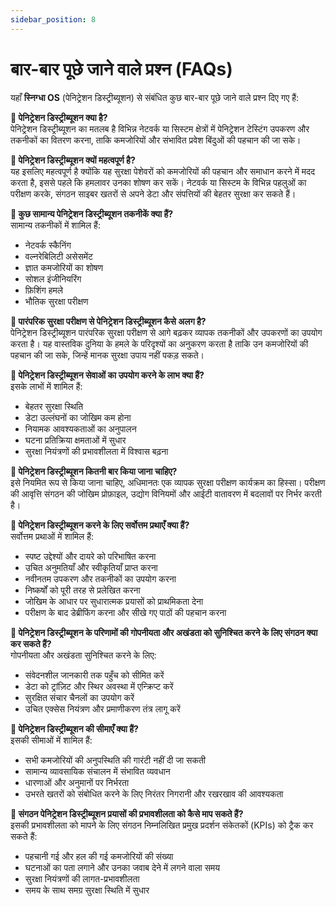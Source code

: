 ```yaml
---
sidebar_position: 8
---
```

# बार-बार पूछे जाने वाले प्रश्न (FAQs)

यहाँ **स्निग्धा OS** (पेनिट्रेशन डिस्ट्रीब्यूशन) से संबंधित कुछ बार-बार पूछे जाने वाले प्रश्न दिए गए हैं:

**📌 पेनिट्रेशन डिस्ट्रीब्यूशन क्या है?**  
पेनिट्रेशन डिस्ट्रीब्यूशन का मतलब है विभिन्न नेटवर्क या सिस्टम क्षेत्रों में पेनिट्रेशन टेस्टिंग उपकरण और तकनीकों का वितरण करना, ताकि कमजोरियों और संभावित प्रवेश बिंदुओं की पहचान की जा सके।  

**📌 पेनिट्रेशन डिस्ट्रीब्यूशन क्यों महत्वपूर्ण है?**  
यह इसलिए महत्वपूर्ण है क्योंकि यह सुरक्षा पेशेवरों को कमजोरियों की पहचान और समाधान करने में मदद करता है, इससे पहले कि हमलावर उनका शोषण कर सकें। नेटवर्क या सिस्टम के विभिन्न पहलुओं का परीक्षण करके, संगठन साइबर खतरों से अपने डेटा और संपत्तियों की बेहतर सुरक्षा कर सकते हैं।  

**📌 कुछ सामान्य पेनिट्रेशन डिस्ट्रीब्यूशन तकनीकें क्या हैं?**  
सामान्य तकनीकों में शामिल हैं:  
- नेटवर्क स्कैनिंग  
- वल्नरेबिलिटी असेसमेंट  
- ज्ञात कमजोरियों का शोषण  
- सोशल इंजीनियरिंग  
- फ़िशिंग हमले  
- भौतिक सुरक्षा परीक्षण  

**📌 पारंपरिक सुरक्षा परीक्षण से पेनिट्रेशन डिस्ट्रीब्यूशन कैसे अलग है?**  
पेनिट्रेशन डिस्ट्रीब्यूशन पारंपरिक सुरक्षा परीक्षण से आगे बढ़कर व्यापक तकनीकों और उपकरणों का उपयोग करता है। यह वास्तविक दुनिया के हमले के परिदृश्यों का अनुकरण करता है ताकि उन कमजोरियों की पहचान की जा सके, जिन्हें मानक सुरक्षा उपाय नहीं पकड़ सकते।  

**📌 पेनिट्रेशन डिस्ट्रीब्यूशन सेवाओं का उपयोग करने के लाभ क्या हैं?**  
इसके लाभों में शामिल हैं:  
- बेहतर सुरक्षा स्थिति  
- डेटा उल्लंघनों का जोखिम कम होना  
- नियामक आवश्यकताओं का अनुपालन  
- घटना प्रतिक्रिया क्षमताओं में सुधार  
- सुरक्षा नियंत्रणों की प्रभावशीलता में विश्वास बढ़ना  

**📌 पेनिट्रेशन डिस्ट्रीब्यूशन कितनी बार किया जाना चाहिए?**  
इसे नियमित रूप से किया जाना चाहिए, अधिमानतः एक व्यापक सुरक्षा परीक्षण कार्यक्रम का हिस्सा। परीक्षण की आवृत्ति संगठन की जोखिम प्रोफ़ाइल, उद्योग विनियमों और आईटी वातावरण में बदलावों पर निर्भर करती है।  

**📌 पेनिट्रेशन डिस्ट्रीब्यूशन करने के लिए सर्वोत्तम प्रथाएँ क्या हैं?**  
सर्वोत्तम प्रथाओं में शामिल हैं:  
- स्पष्ट उद्देश्यों और दायरे को परिभाषित करना  
- उचित अनुमतियाँ और स्वीकृतियाँ प्राप्त करना  
- नवीनतम उपकरण और तकनीकों का उपयोग करना  
- निष्कर्षों को पूरी तरह से प्रलेखित करना  
- जोखिम के आधार पर सुधारात्मक प्रयासों को प्राथमिकता देना  
- परीक्षण के बाद डेब्रीफिंग करना और सीखे गए पाठों की पहचान करना  

**📌 पेनिट्रेशन डिस्ट्रीब्यूशन के परिणामों की गोपनीयता और अखंडता को सुनिश्चित करने के लिए संगठन क्या कर सकते हैं?**  
गोपनीयता और अखंडता सुनिश्चित करने के लिए:  
- संवेदनशील जानकारी तक पहुँच को सीमित करें  
- डेटा को ट्रांज़िट और स्थिर अवस्था में एन्क्रिप्ट करें  
- सुरक्षित संचार चैनलों का उपयोग करें  
- उचित एक्सेस नियंत्रण और प्रमाणीकरण तंत्र लागू करें  

**📌 पेनिट्रेशन डिस्ट्रीब्यूशन की सीमाएँ क्या हैं?**  
इसकी सीमाओं में शामिल हैं:  
- सभी कमजोरियों की अनुपस्थिति की गारंटी नहीं दी जा सकती  
- सामान्य व्यावसायिक संचालन में संभावित व्यवधान  
- धारणाओं और अनुमानों पर निर्भरता  
- उभरते खतरों को संबोधित करने के लिए निरंतर निगरानी और रखरखाव की आवश्यकता  

**📌 संगठन पेनिट्रेशन डिस्ट्रीब्यूशन प्रयासों की प्रभावशीलता को कैसे माप सकते हैं?**  
इसकी प्रभावशीलता को मापने के लिए संगठन निम्नलिखित प्रमुख प्रदर्शन संकेतकों (KPIs) को ट्रैक कर सकते हैं:  
- पहचानी गई और हल की गई कमजोरियों की संख्या  
- घटनाओं का पता लगाने और उनका जवाब देने में लगने वाला समय  
- सुरक्षा नियंत्रणों की लागत-प्रभावशीलता  
- समय के साथ समग्र सुरक्षा स्थिति में सुधार  
